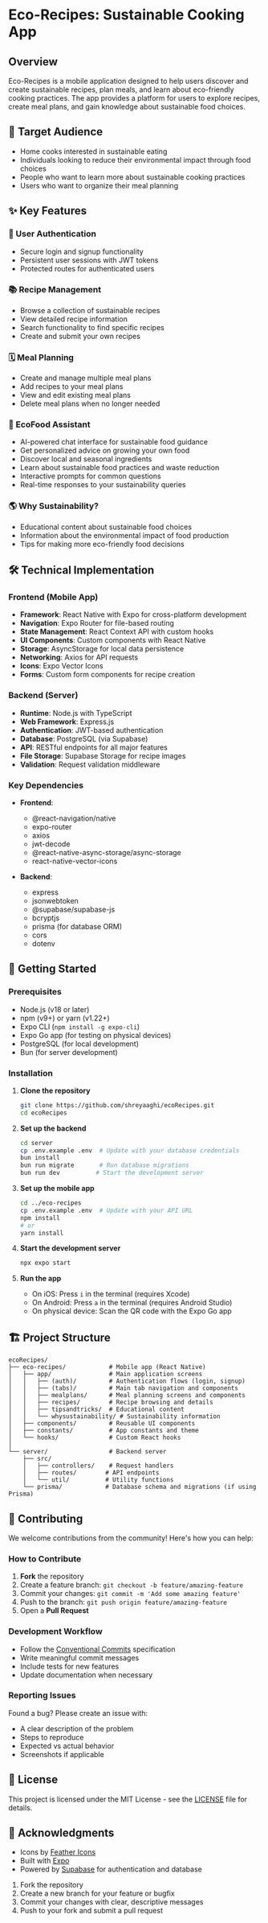 # Eco-Recipes: Sustainable Cooking App

## Overview
Eco-Recipes is a mobile application designed to help users discover and create sustainable recipes, plan meals, and learn about eco-friendly cooking practices. The app provides a platform for users to explore recipes, create meal plans, and gain knowledge about sustainable food choices.

## 🎯 Target Audience
- Home cooks interested in sustainable eating
- Individuals looking to reduce their environmental impact through food choices
- People who want to learn more about sustainable cooking practices
- Users who want to organize their meal planning

## ✨ Key Features

### 📱 User Authentication
- Secure login and signup functionality
- Persistent user sessions with JWT tokens
- Protected routes for authenticated users

### 📚 Recipe Management
- Browse a collection of sustainable recipes
- View detailed recipe information
- Search functionality to find specific recipes
- Create and submit your own recipes

### 🗓️ Meal Planning
- Create and manage multiple meal plans
- Add recipes to your meal plans
- View and edit existing meal plans
- Delete meal plans when no longer needed

### 🌿 EcoFood Assistant
- AI-powered chat interface for sustainable food guidance
- Get personalized advice on growing your own food
- Discover local and seasonal ingredients
- Learn about sustainable food practices and waste reduction
- Interactive prompts for common questions
- Real-time responses to your sustainability queries

### 🌎 Why Sustainability?
- Educational content about sustainable food choices
- Information about the environmental impact of food production
- Tips for making more eco-friendly food decisions

## 🛠 Technical Implementation

### Frontend (Mobile App)
- **Framework**: React Native with Expo for cross-platform development
- **Navigation**: Expo Router for file-based routing
- **State Management**: React Context API with custom hooks
- **UI Components**: Custom components with React Native
- **Storage**: AsyncStorage for local data persistence
- **Networking**: Axios for API requests
- **Icons**: Expo Vector Icons
- **Forms**: Custom form components for recipe creation

### Backend (Server)
- **Runtime**: Node.js with TypeScript
- **Web Framework**: Express.js
- **Authentication**: JWT-based authentication
- **Database**: PostgreSQL (via Supabase)
- **API**: RESTful endpoints for all major features
- **File Storage**: Supabase Storage for recipe images
- **Validation**: Request validation middleware

### Key Dependencies
- **Frontend**:
  - @react-navigation/native
  - expo-router
  - axios
  - jwt-decode
  - @react-native-async-storage/async-storage
  - react-native-vector-icons

- **Backend**:
  - express
  - jsonwebtoken
  - @supabase/supabase-js
  - bcryptjs
  - prisma (for database ORM)
  - cors
  - dotenv

## 🚀 Getting Started

### Prerequisites
- Node.js (v18 or later)
- npm (v9+) or yarn (v1.22+)
- Expo CLI (`npm install -g expo-cli`)
- Expo Go app (for testing on physical devices)
- PostgreSQL (for local development)
- Bun (for server development)

### Installation

1. **Clone the repository**
   ```bash
   git clone https://github.com/shreyaaghi/ecoRecipes.git
   cd ecoRecipes
   ```

2. **Set up the backend**
   ```bash
   cd server
   cp .env.example .env  # Update with your database credentials
   bun install
   bun run migrate       # Run database migrations
   bun run dev          # Start the development server
   ```

3. **Set up the mobile app**
   ```bash
   cd ../eco-recipes
   cp .env.example .env  # Update with your API URL
   npm install
   # or
   yarn install
   ```

4. **Start the development server**
   ```bash
   npx expo start
   ```

5. **Run the app**
   - On iOS: Press `i` in the terminal (requires Xcode)
   - On Android: Press `a` in the terminal (requires Android Studio)
   - On physical device: Scan the QR code with the Expo Go app

## 🏗 Project Structure

```
ecoRecipes/
├── eco-recipes/            # Mobile app (React Native)
│   ├── app/                # Main application screens
│   │   ├── (auth)/         # Authentication flows (login, signup)
│   │   ├── (tabs)/         # Main tab navigation and components
│   │   ├── mealplans/      # Meal planning screens and components
│   │   ├── recipes/        # Recipe browsing and details
│   │   ├── tipsandtricks/  # Educational content
│   │   └── whysustainability/ # Sustainability information
│   ├── components/         # Reusable UI components
│   ├── constants/          # App constants and theme
│   └── hooks/              # Custom React hooks
│
└── server/                 # Backend server
    ├── src/
    │   ├── controllers/    # Request handlers
    │   ├── routes/        # API endpoints
    │   └── util/          # Utility functions
    └── prisma/            # Database schema and migrations (if using Prisma)
```

## 🤝 Contributing

We welcome contributions from the community! Here's how you can help:

### How to Contribute
1. **Fork** the repository
2. Create a feature branch: `git checkout -b feature/amazing-feature`
3. Commit your changes: `git commit -m 'Add some amazing feature'`
4. Push to the branch: `git push origin feature/amazing-feature`
5. Open a **Pull Request**

### Development Workflow
- Follow the [Conventional Commits](https://www.conventionalcommits.org/) specification
- Write meaningful commit messages
- Include tests for new features
- Update documentation when necessary

### Reporting Issues
Found a bug? Please create an issue with:
- A clear description of the problem
- Steps to reproduce
- Expected vs actual behavior
- Screenshots if applicable

## 📝 License

This project is licensed under the MIT License - see the [LICENSE](LICENSE) file for details.

## 🙏 Acknowledgments

- Icons by [Feather Icons](https://feathericons.com/)
- Built with [Expo](https://expo.dev/)
- Powered by [Supabase](https://supabase.com/) for authentication and database

1. Fork the repository
2. Create a new branch for your feature or bugfix
3. Commit your changes with clear, descriptive messages
4. Push to your fork and submit a pull request